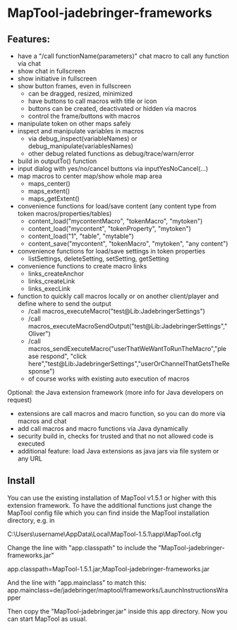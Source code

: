 # MapTool-jadebringer-frameworks

## Features:

- have a "/call functionName(parameters)" chat macro to call any function via chat
- show chat in fullscreen
- show initiative in fullscreen
- show button frames, even in fullscreen 
    - can be dragged, resized, minimized
    - have buttons to call macros with title or icon
    - buttons can be created, deactivated or hidden via macros
    - control the frame/buttons with macros
- manipulate token on other maps safely
- inspect and manipulate variables in macros
    -  via debug_inspect(variableNames) or debug_manipulate(variablesNames) 
    - other debug related functions as debug/trace/warn/error
- build in outputTo() function
- input dialog with yes/no/cancel buttons via inputYesNoCancel(...) 
- map macros to center map/show whole map area
    - maps_center()
    - maps_extent()
    - maps_getExtent()
- convenience functions for load/save content (any content type from token macros/properties/tables)
    - content_load("mycontentMacro", "tokenMacro", "mytoken")
    - content_load("mycontent", "tokenProperty", "mytoken")
    - content_load("1", "table", "mytable")
    - content_save("mycontent", "tokenMacro", "mytoken", "any content") 
- convenience functions for load/save settings in token properties
    - listSettings, deleteSetting, setSetting, getSetting 
- convenience functions to create macro links 
    - links_createAnchor
    - links_createLink
    - links_execLink   
- function to quickly call macros locally or on another client/player and define where to send the output
    - /call macros_executeMacro("test@Lib:JadebringerSettings")
    - /call macros_executeMacroSendOutput("test@Lib:JadebringerSettings","	Oliver")
    - /call macros_sendExecuteMacro("userThatWeWantToRunTheMacro","please respond", "click here","test@Lib:JadebringerSettings","userOrChannelThatGetsTheResponse")
    - of course works with existing auto execution of macros

Optional: the Java extension framework (more info for Java developers on request)
- extensions are call macros and macro function, so you can do more via macros and chat
- add call macros and macro functions via Java dynamically
- security build in, checks for trusted and that no not allowed code is executed
- additional feature: load Java extensions as java jars via file system or any URL

## Install

You can use the existing installation of MapTool v1.5.1 or higher with this extension framework.
To have the additional functions just change the MapTool config file which you can find inside the MapTool installation directory, e.g. in

C:\Users\username\AppData\Local\MapTool-1.5.1\app\MapTool.cfg

Change the line with "app.classpath" to include the "MapTool-jadebringer-frameworks.jar"

app.classpath=MapTool-1.5.1.jar;MapTool-jadebringer-frameworks.jar

And the line with "app.mainclass" to match this:
app.mainclass=de/jadebringer/maptool/frameworks/LaunchInstructionsWrapper

Then copy the "MapTool-jadebringer.jar" inside this app directory. Now you can start MapTool as usual.